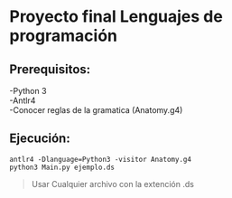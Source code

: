 # Proyecto final Lenguajes de programación 
## Prerequisitos: 
-Python 3  
-Antlr4  
-Conocer reglas de la gramatica (Anatomy.g4) 
## Ejecución: 
```
antlr4 -Dlanguage=Python3 -visitor Anatomy.g4 
python3 Main.py ejemplo.ds 
```
> Usar Cualquier archivo con la extención .ds
